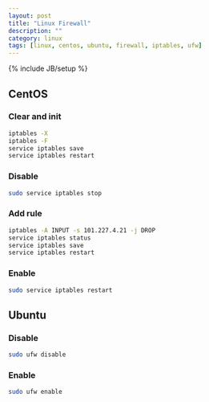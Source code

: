 ```yaml
---
layout: post
title: "Linux Firewall"
description: ""
category: linux
tags: [linux, centos, ubuntu, firewall, iptables, ufw]
---
```

{% include JB/setup %}

## CentOS

### Clear and init

```sh
iptables -X
iptables -F
service iptables save
service iptables restart
```

### Disable

```sh
sudo service iptables stop
```

### Add rule

```sh
iptables -A INPUT -s 101.227.4.21 -j DROP
service iptables status
service iptables save
service iptables restart
```

### Enable

```sh
sudo service iptables restart
```

## Ubuntu

### Disable

```sh
sudo ufw disable
```

### Enable

```sh
sudo ufw enable
```
